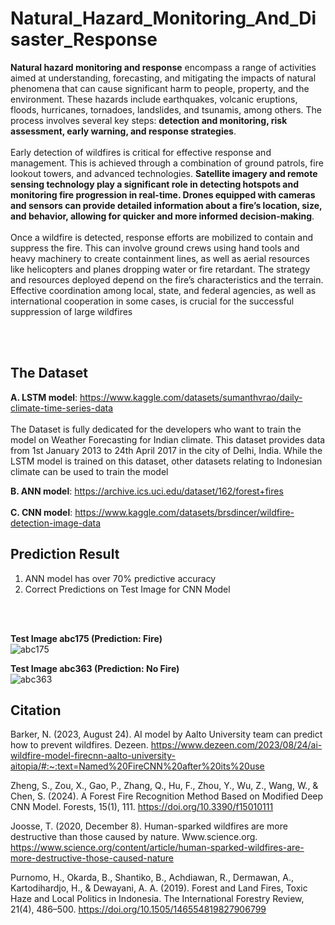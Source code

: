 # Natural_Hazard_Monitoring_And_Disaster_Response


__Natural hazard monitoring and response__ encompass a range of activities aimed at understanding, forecasting, and mitigating the impacts of natural phenomena that can cause significant harm to people, property, and the environment. These hazards include earthquakes, volcanic eruptions, floods, hurricanes, tornadoes, landslides, and tsunamis, among others. The process involves several key steps: __detection and monitoring, risk assessment, early warning, and response strategies__.
<br>
<br>
Early detection of wildfires is critical for effective response and management. This is achieved through a combination of ground patrols, fire lookout towers, and advanced technologies. __Satellite imagery and remote sensing technology play a significant role in detecting hotspots and monitoring fire progression in real-time. Drones equipped with cameras and sensors can provide detailed information about a fire’s location, size, and behavior, allowing for quicker and more informed decision-making__.
<br>
<br>
Once a wildfire is detected, response efforts are mobilized to contain and suppress the fire. This can involve ground crews using hand tools and heavy machinery to create containment lines, as well as aerial resources like helicopters and planes dropping water or fire retardant. The strategy and resources deployed depend on the fire’s characteristics and the terrain. Effective coordination among local, state, and federal agencies, as well as international cooperation in some cases, is crucial for the successful suppression of large wildfires

<br>
<br>
<!--
## Problem

// Spanning across the different regions of Indonesia as well as the rest of Southeast Asia (SEA), forest fires have resulted in substantial economic losses estimated at __USD 16.1 billion in 2015 alone; the deaths of 24 children and adults by December of that same year; geopolitical tensions within SEA due to the haze; environmental damage such as biodiversity loss and 
// haze__ (Purnomo et. al, 2019). 

![Forest Fires](https://github.com/alexksh2/Natural_Hazard_Monitoring_And_Disaster_Response/assets/138288828/05dadd32-7735-4066-a39b-60fcb5775cfc)
-->
<br>

## Model Architecture
Our proposed approach to forest fire monitoring and disaster response is built around three key elements: predictive analytics, reactive strategies, and human intervention.
__In the predictive phase, we will deploy a Long Short-Term Memory (LSTM) neural network model, designed for time series forecasting, to predict future temperatures. These predicted temperature values are then fed into an Artificial Neural Network (ANN) to forecast the likelihood of forest fires occurring__. This combination of LSTM and ANN models forms a cohesive ensemble neural network architecture, engineered to deliver more accurate predictions as compared to a single model.


<!--
<br>
### 1. Predictive Capabilities
 The LSTM model will be used to forecast temperature, and the predictions will be utilised as one of the input features of ANN models to predict wildfire occurrence, thereby __addressing the limited predictive capabilities of the FireCNN model deployed by Aalto researchers in Indonesia__ (Barker, N. 2023).

<br>
<br>

![Architecture-of-the-LSTM-ANN-network](https://github.com/alexksh2/Natural_Hazard_Monitoring_And_Disaster_Response/assets/138288828/c2816772-1483-488b-9e96-799851f24e4a)

<br>

### 2. Reactive Approach
While the ensemble deep learning model could generate accurate predictions on wildfire occurrence, it is essential to recognise that wildfires may arise due to human ignition, as reported by 87% of United States wildfire incidents (Joosse, T. 2020). In these inherently complex scenarios, __the LSTM-ANN model may be insufficient in managing wildfires and thus our //
approach will further leverage on image feature recognition capabilities of CNN model__. Through the analysis of satellite images, the CNN model allows large-scale real-time surveillance of forest fires in remote and inaccessible areas (Zheng, S. et al. 2024).


<br>
<br>

![CNN Architecture](https://github.com/alexksh2/Natural_Hazard_Monitoring_And_Disaster_Response/assets/138288828/b48059d2-59aa-4a19-b421-41f21b0996e5)


### 3. Human Intervention
While ensemble techniques such as stacking could significantly improve prediction accuracy, it is essential to acknowledge that these techniques may inadvertently amplify the prediction errors. Therefore, to account for the possible higher prediction error coupled with the black box nature of neural network models, __a three-pronged approach (LSTM-ANN model to predict the occurrence of natural wildfires, CNN model to detect human-sparked wildfires and human-in-the-loop approach to monitor possible undetected wildfires)__ may be a more viable approach to effectively combat wildfires.

-->
## The Dataset

__A. LSTM model__: https://www.kaggle.com/datasets/sumanthvrao/daily-climate-time-series-data 
<br> 
<br>
The Dataset is fully dedicated for the developers who want to train the model on Weather Forecasting for Indian climate. This dataset provides data from 1st January 2013 to 24th April 2017 in the city of Delhi, India.
While the LSTM model is trained on this dataset, other datasets relating to Indonesian climate can be used to train the model

__B. ANN model__: https://archive.ics.uci.edu/dataset/162/forest+fires 
<br> 
<br>
__C. CNN model__: https://www.kaggle.com/datasets/brsdincer/wildfire-detection-image-data <br>


## Prediction Result

1. ANN model has over 70% predictive accuracy
2. Correct Predictions on Test Image for CNN Model

<br>
<br> 

__Test Image abc175 (Prediction: Fire)__ <br>
![abc175](https://github.com/alexksh2/Natural_Hazard_Monitoring_And_Disaster_Response/assets/138288828/2eec62f5-c8d6-4f4a-ba7f-f9e044bc60bf)

__Test Image abc363 (Prediction: No Fire)__ <br>
![abc363](https://github.com/alexksh2/Natural_Hazard_Monitoring_And_Disaster_Response/assets/138288828/ed4d72bb-69a4-4559-9cab-d1a6e899a4f4)



## Citation
Barker, N. (2023, August 24). AI model by Aalto University team can predict how to prevent wildfires. Dezeen. https://www.dezeen.com/2023/08/24/ai-wildfire-model-firecnn-aalto-university-aitopia/#:~:text=Named%20FireCNN%20after%20its%20use <br>

Zheng, S., Zou, X., Gao, P., Zhang, Q., Hu, F., Zhou, Y., Wu, Z., Wang, W., & Chen, S. (2024). A Forest Fire Recognition Method Based on Modified Deep CNN Model. Forests, 15(1), 111. https://doi.org/10.3390/f15010111 <br>

Joosse, T. (2020, December 8). Human-sparked wildfires are more destructive than those caused by nature. Www.science.org. https://www.science.org/content/article/human-sparked-wildfires-are-more-destructive-those-caused-nature <br>


Purnomo, H., Okarda, B., Shantiko, B., Achdiawan, R., Dermawan, A., Kartodihardjo, H., & Dewayani, A. A. (2019). Forest and Land Fires, Toxic Haze and Local Politics in  Indonesia. The International Forestry Review, 21(4), 486–500.  https://doi.org/10.1505/146554819827906799 <br>
